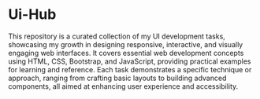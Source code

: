 # Ui-Hub
This repository is a curated collection of my UI development tasks, showcasing my growth in designing responsive, interactive, and visually engaging web interfaces. It covers essential web development concepts using HTML, CSS, Bootstrap, and JavaScript, providing practical examples for learning and reference.
Each task demonstrates a specific technique or approach, ranging from crafting basic layouts to building advanced components, all aimed at enhancing user experience and accessibility.
